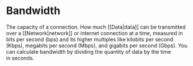 
# Bandwidth

The capacity of a connection. How much [[Data|data]] can be transmitted over a [[Network|network]] or internet connection at a time, measured in bits per second (bps) and its higher multiples like kilobits per second (Kbps), megabits per second (Mbps), and gigabits per second (Gbps). You can calculate bandwidth by dividing the quantity of data by the time in seconds.
